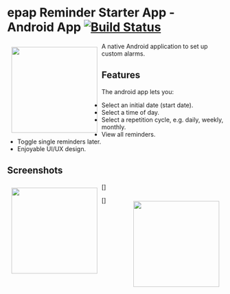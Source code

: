 # epap Reminder Starter App - Android App [![Build Status](https://travis-ci.org/wallabag/android-app.svg?branch=master)](https://travis-ci.org/wallabag/android-app)

<img src="https://lh3.googleusercontent.com/ruDAxcWKY28tfBOecf4uc-joZhsUa9rrzOi56PKmw6QakpAszxRYLZqLnFRiAtlDOhg=s360" align="left"
width="200" hspace="10" vspace="10">

A native Android application to set up custom alarms.  

## Features

The android app lets you:
- Select an initial date (start date).
- Select a time of day.
- Select a repetition cycle, e.g. daily, weekly, monthly.
- View all reminders.
- Toggle single reminders later.
- Enjoyable UI/UX design.

## Screenshots

[<img src="https://i.imgur.com/sCrL7xR.png" align="left"
width="200"
    hspace="10" vspace="10">]
    
[<img src="https://i.imgur.com/7Nrnqvx.png" align="right"
width="200"
    hspace="10" vspace="10">]
